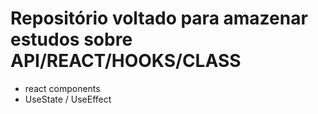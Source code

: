 # Repositório voltado para amazenar estudos sobre API/REACT/HOOKS/CLASS

- react components
- UseState / UseEffect
